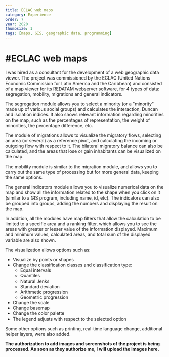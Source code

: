 ```yaml
---
title: ECLAC web maps
category: Experience
order: 7
year: 2020
thumbsize: 1
tags: [maps, GIS, geographic data, programming]
---
```

# #ECLAC web maps

I was hired as a consultant for the development of a web geographic data viewer. The project was commissioned by the ECLAC (United Nations Economic Commission for Latin America and the Caribbean) and consisted of a map viewer for its REDATAM webserver software, for 4 types of data: segregation, mobility, migrations and general indicators.

The segregation module allows you to select a minority (or a "minority" made up of various social groups) and calculates the interaction, Duncan and isolation indices. It also shows relevant information regarding minorities on the map, such as the percentages of representation, the weight of minorities, the percentage difference, etc.

The module of migrations allows to visualize the migratory flows, selecting an area (or several) as a reference pivot, and calculating the incoming or outgoing flow with respect to it. The bilateral migratory balance can also be calculated, and the areas that lose or gain inhabitants can be visualized on the map.

The mobility module is similar to the migration module, and allows you to carry out the same type of processing but for more general data, keeping the same options.

The general indicators module allows you to visualize numerical data on the map and show all the information related to the shape when you click on it (similar to a GIS program, including name, id, etc). The indicators can also be grouped into groups, adding the numbers and displaying the result on the map.

In addition, all the modules have map filters that allow the calculation to be limited to a specific area and a ranking filter, which allows you to see the areas with greater or lesser value of the information displayed. Maximum and minimum values, calculated areas, and total sum of the displayed variable are also shown.

The visualization allows options such as:
* Visualize by points or shapes
* Change the classification classes and classification type:
    * Equal intervals
    * Quantiles
    * Natural Jenks
    * Standard deviation
    * Arithmetic progression
    * Geometric progression
* Change the scale
* Change basemap
* Change the color palette
* The legend adjusts with respect to the selected option

Some other options such as printing, real-time language change, additional helper layers, were also added.

**The authorization to add images and screenshots of the project is being processed. As soon as they authorize me, I will upload the images here.**

<!---
![Screen 02](images/eclac%20web%20maps/screen02.png)
*In order to improve the speed of the scraping, I used a multithreading downloading and processing*
-->
